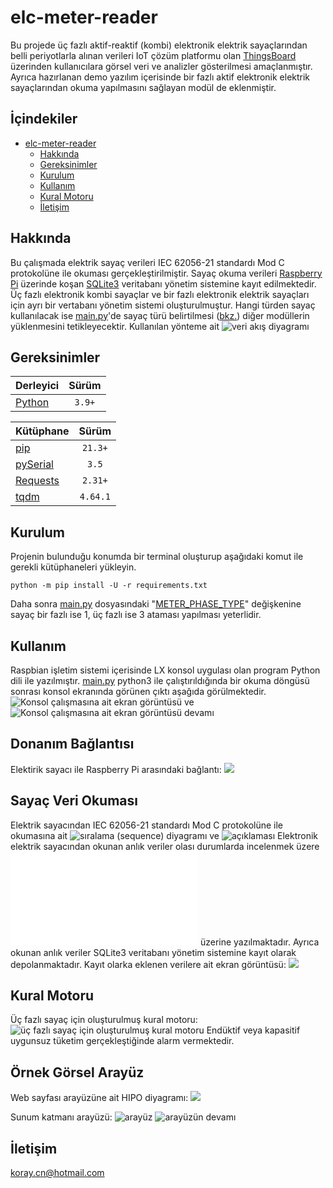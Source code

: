 # elc-meter-reader
Bu projede üç fazlı aktif-reaktif (kombi) elektronik elektrik sayaçlarından belli periyotlarla alınan verileri IoT çözüm platformu olan [ThingsBoard](https://thingsboard.io/) üzerinden kullanıcılara görsel veri ve analizler gösterilmesi amaçlanmıştır. Ayrıca hazırlanan demo yazılım içerisinde bir fazlı aktif elektronik elektrik sayaçlarından okuma yapılmasını sağlayan modül de eklenmiştir.

## İçindekiler
* [elc-meter-reader](#elc-meter-reader)
  * [Hakkında](#hakkında)
  * [Gereksinimler](#gereksinimler)
  * [Kurulum](#kurulum)
  * [Kullanım](#kullanım)
  * [Kural Motoru](#kural-motoru)
  * [İletişim](#İletişim)

## Hakkında
Bu çalışmada elektrik sayaç verileri IEC 62056-21 standardı Mod C protokolüne ile okuması gerçekleştirilmiştir. Sayaç okuma verileri [Raspberry Pi](https://www.raspberrypi.com/) üzerinde koşan [SQLite3](https://www.sqlite.org/) veritabanı yönetim sistemine kayıt edilmektedir. Üç fazlı elektronik kombi sayaçlar ve bir fazlı elektronik elektrik sayaçları için ayrı bir vertabanı yönetim sistemi oluşturulmuştur. Hangi türden sayaç kullanılacak ise [main.py](./main.py)'de sayaç türü belirtilmesi ([bkz.](#kurulum)) diğer modüllerin yüklenmesini tetikleyecektir.
Kullanılan yönteme ait ![veri akış diyagramı](./assets/image-1.png)

## Gereksinimler
| Derleyici | Sürüm |
| :- | :-: |
| [Python](https://www.python.org/downloads/) | `3.9+` |

| Kütüphane | Sürüm |
| :- | :-: |
| [pip](https://pypi.org/project/pip/) | `21.3+` |
| [pySerial](https://pypi.org/project/pyserial/3.5/) | `3.5` |
| [Requests](https://pypi.org/project/requests/) | `2.31+` |
| [tqdm](https://pypi.org/project/tqdm/) | `4.64.1` |

## Kurulum
Projenin bulunduğu konumda bir terminal oluşturup aşağıdaki komut ile gerekli kütüphaneleri yükleyin.
```shell
python -m pip install -U -r requirements.txt
```
Daha sonra [main.py](./main.py) dosyasındaki "[METER_PHASE_TYPE](./main.py#L26)" değişkenine sayaç bir fazlı ise 1, üç fazlı ise 3 ataması yapılması yeterlidir.

## Kullanım
Raspbian işletim sistemi içerisinde LX konsol uygulası olan program Python dili ile yazılmıştır. [main.py](./main.py) python3 ile çalıştırıldığında bir okuma döngüsü sonrası konsol ekranında görünen çıktı aşağıda görülmektedir.
![Konsol çalışmasına ait ekran görüntüsü](./assets/image-9.png) ve ![Konsol çalışmasına ait ekran görüntüsü devamı](./assets/image-10.png)

## Donanım Bağlantısı
Elektirik sayacı ile Raspberry Pi arasındaki bağlantı:
![](./assets/image-6.png)

## Sayaç Veri Okuması
Elektrik sayacından IEC 62056-21 standardı Mod C protokolüne ile okumasına ait ![sıralama (sequence) diyagramı](./assets/image-5.png) ve ![açıklaması](./assets/image-4.png)
Elektronik elektrik sayacından okunan anlık veriler olası durumlarda incelenmek üzere ![metin dosyası](./Elektrik_Sayacı_Anlık_Veri.txt) üzerine yazılmaktadır. Ayrıca okunan anlık veriler SQLite3 veritabanı yönetim sistemine kayıt olarak depolanmaktadır. Kayıt olarka eklenen verilere ait ekran görüntüsü:
![](./assets/image-11.png)

## Kural Motoru
Üç fazlı sayaç için oluşturulmuş kural motoru:
![üç fazlı sayaç için oluşturulmuş kural motoru](./assets/image-3.png)
Endüktif veya kapasitif uygunsuz tüketim gerçekleştiğinde alarm vermektedir.

## Örnek Görsel Arayüz
Web sayfası arayüzüne ait HIPO diyagramı:
![](./assets/image-2.png)

Sunum katmanı arayüzü:
![arayüz](./assets/image-7.png)
![arayüzün devamı](./assets/image-8.png) 

## İletişim
koray.cn@hotmail.com
